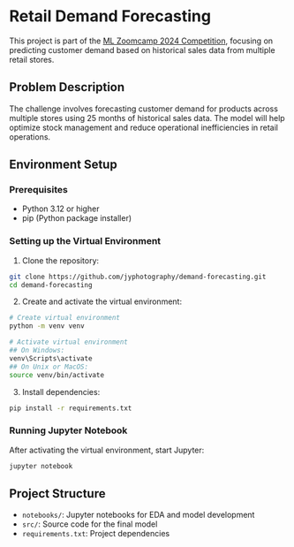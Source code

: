 # Retail Demand Forecasting

This project is part of the [ML Zoomcamp 2024 Competition](https://www.kaggle.com/competitions/ml-zoomcamp-2024-competition/overview), focusing on predicting customer demand based on historical sales data from multiple retail stores.

## Problem Description

The challenge involves forecasting customer demand for products across multiple stores using 25 months of historical sales data. The model will help optimize stock management and reduce operational inefficiencies in retail operations.

## Environment Setup

### Prerequisites
- Python 3.12 or higher
- pip (Python package installer)

### Setting up the Virtual Environment

1. Clone the repository:
```bash
git clone https://github.com/jyphotography/demand-forecasting.git
cd demand-forecasting
```

2. Create and activate the virtual environment:
```bash
# Create virtual environment
python -m venv venv

# Activate virtual environment
## On Windows:
venv\Scripts\activate
## On Unix or MacOS:
source venv/bin/activate
```

3. Install dependencies:
```bash
pip install -r requirements.txt
```

### Running Jupyter Notebook
After activating the virtual environment, start Jupyter:
```bash
jupyter notebook
```

## Project Structure
- `notebooks/`: Jupyter notebooks for EDA and model development
- `src/`: Source code for the final model
- `requirements.txt`: Project dependencies
